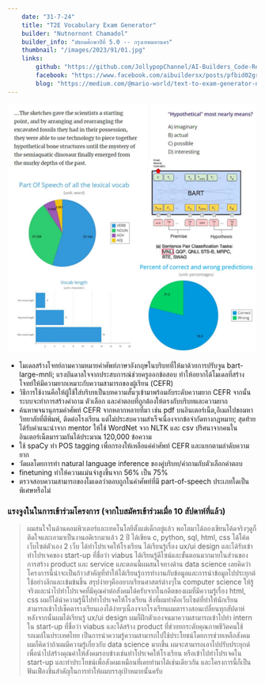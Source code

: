 ```yaml
---
    date: "31-7-24"
    title: "T2E Vocabulary Exam Generator"
    builder: "Nutnornont Chamadol"
    builder_info: "มัธยมศึกษาปีที่ 5.0 -- กรุงเทพมหานคร"
    thumbnail: "/images/2023/91/01.jpg"
    links:
        github: "https://github.com/JollypopChannel/AI-Builders_Code-Resources-shared"
        facebook: "https://www.facebook.com/aibuildersx/posts/pfbid02grcfgmMEyfRTW9jwy5sHTFN4vyiDYuGnhQYH98WRTMbzKhyAvi1mLE94iJd1PWLwl"
        blog: "https://medium.com/@mario-world/text-to-exam-generator-nlp-using-machine-learning-71da8dd93a4a"
---
```


![image](/images/2023/91/01.jpg)

- โมเดลสร้างโจทย์ถามความหมายคำศัพท์ภาษาอังกฤษในบริบทที่ให้มาด้วยการปรับจูน bart-large-mnli; แรงบันดาลใจจากประสบการณ์ช่วยครูออกข้อสอบ ทำให้อยากได้โมเดลที่สร้างโจทย์ให้มีความยากเหมาะกับความสามารถของผู้เรียน (CEFR)
- วิธีการใช้งานคือให้ผู้ใช้ใส่บริบทเป็นบทความสั้นๆเข้ามาพร้อมกับระดับความยาก CEFR จากนั้นระบบจะทำการสร้างคำถาม ตัวเลือก และคำตอบที่ถูกต้องให้ตรงกับบริบทและความยาก
- ค้นหาพจนานุกรมคำศัพท์ CEFR จากหลากหลายที่มา เช่น pdf บนอินเตอร์เน็ต,อีเมลไปขอมหาวิทยาลัยที่ตีพิมพ์, ติดต่อโรงเรียน แต่ไม่ประสบความสำเร็จเนื่องจากข้อจำกัดทางกฎหมาย; สุดท้ายได้รับคำแนะนำจาก mentor ให้ใช้ WordNet จาก NLTK และ csv ปริศนาจากคนในอินเตอร์เน็ตมารวมกันได้ประมาณ 120,000 ข้อความ
- ใช้ spaCy ทำ POS tagging เพื่อกรองให้เหลือแค่คำศัพท์ CEFR และแยกตามลำดับความยาก
- วัดผลโดยการทำ natural language inference ของคู่บริบท/คำถามกับตัวเลือกคำตอบ
- finetuning ทำให้ความแม่นจำสูงขึ้นจาก 56% เป็น 75%
- ตรวจสอบความสามารถของโมเดลว่าตอบถูกในคำศัพท์ที่มี part-of-speech ประเภทใดเป็นพิเศษหรือไม่

### แรงจูงในในการเข้าร่วมโครงการ (จากใบสมัครเข้าร่วมเมื่อ 10 สัปดาห์ที่แล้ว)

> ผมสนใจในด้านคอมพิวเตอร์และเทคโนโลยีตั้งแต่เด็กอยู่แล้ว พอโตมาได้ลองเขียนโค้ดจริงๆดูก็ติดใจและเอามาเป็นงานอดิเรกมาแล้ว 2 ปี ได้เขียน c, python, sql, html, css ได้โค้ดเว็บไซต์ตัวเอง 2 เว็บ ได้ทำโปรเจคให้โรงเรียน ได้เรียนรู้เรื่อง ux/ui design และได้รับเข้าทำโปรเจคของ start-up ที่ชื่อว่า viabus ได้เรียนรู้ดีไซน์และขั้นตอนมากมายในส่วนของการสร้าง product และ service และตอนนี้ผมสนใจทางด้าน data science เลยคิดว่าโครงการนี้น่าจะเป็นก้าวสำคัญที่ทำให้ได้เรียนรู้การทำงานกับข้อมูลและการนำข้อมูลไปประยุกต์ใช้อย่างลึกและเข้มข้นขึ้น สรุปง่ายๆคืออยากเรียนศาสตร์ต่างๆใน computer science ให้รู้จริงและนำไปทำโปรเจคที่มีคุณค่าต่อสังคมได้ครับจากในอดีตของผมที่มีความรู้เรื่อง html, css ผมก็ได้นำความรู้นี้ไปทำโปรเจคให้โรงเรียน สิ่งที่ผมทำคือเว็บไซต์ที่ทำให้นักเรียนสามารถเข้าไปเช็คตารางเรียนเองได้ง่ายๆเนื่องจากโรงเรียนผมตารางสอนเปลี่ยนทุกสัปดาห์ หลังจากนั้นผมได้เรียนรู้ ux/ui design ผมก็ฝึกตัวเองจนมาความสามารถเข้าไปทำ intern ใน start-up ที่ชื่อว่า viabus และได้สร้าง product ที่ช่วยยกระดับคุณภาพชีวิตคนใช้รถเมล์ในประเทศไทย เป็นการนำความรู้ความสามารถไปใช้ประโยชน์โดยการช่วยเหลือสังคม ผมก็คิดว่าถ้าผมมีความรู้เกี่ยวกับ data science มากขึ้น ผมจะสามารถเอาไปปรับประยุกต์เพื่อนำไปสร้างคุณค่าให้สังคมรอบข้างเช่นทำโปรเจคให้โรงเรียน หรือเข้าไปทำโปรเจคใน start-up และทำประโยชน์เพื่อสังคมเหมือนที่เคยทำมาได้เช่นเดียวกัน และโครงการนี้ก็เป็นฟันเฟืองชิ้นสำคัญในการทำให้ผมบรรลุเป้าหมายนั้นครับ
    